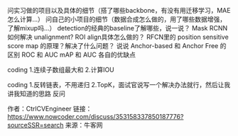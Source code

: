 
问实习做的项目以及具体的细节（搭了哪些backbone，有没有用迁移学习，MAE怎么计算...）
问自己的小项目的细节（数据合成怎么做的，用了哪些数据增强，了解mixup吗...）
detection的经典的baseline了解哪些，说一说？
Mask RCNN 如何解决 unalignment?
ROI align具体怎么做的？
RFCN里的 position sensitive score map 的原理？解决了什么问题？
说说 Anchor-based 和 Anchor Free 的区别
ROC 和 AUC
mAP 和 AUC 各自的优缺点

coding
1.连续子数组最大和
2.计算IOU


coding
1.反转链表，不用递归
2.TopK，面试官说写一个解决办法就行，然后让我讲我知道的思路
反问

作者：CtrlCVEngineer
链接：https://www.nowcoder.com/discuss/353158337850187776?sourceSSR=search
来源：牛客网